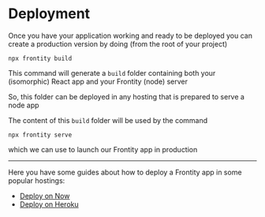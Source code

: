 # Deployment

Once you have your application working and ready to be deployed you can create a production version by doing (from the root of your project)

`npx frontity build` 

This command will generate a `build` folder containing both your (isomorphic) React app and your Frontity (node) server 

So, this folder can be deployed in any hosting that is prepared to serve a node app

The content of this `build` folder will be used by the command

```
npx frontity serve
```

which we can use to launch our Frontity app in production

---

Here you have some guides about how to deploy a Frontity app in some popular hostings:

- [Deploy on Now](deploy-on-now.md)
- [Deploy on Heroku](deploy-on-heroku.md)